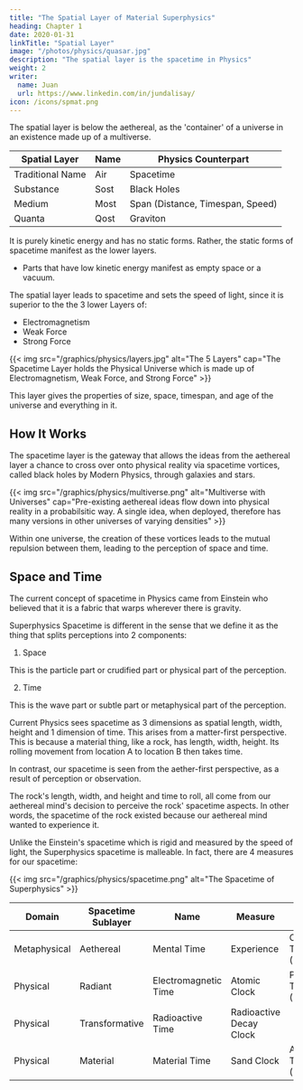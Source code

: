 ```yaml
---
title: "The Spatial Layer of Material Superphysics"
heading: Chapter 1
date: 2020-01-31
linkTitle: "Spatial Layer"
image: "/photos/physics/quasar.jpg"
description: "The spatial layer is the spacetime in Physics"
weight: 2
writer:
  name: Juan
  url: https://www.linkedin.com/in/jundalisay/
icon: /icons/spmat.png
---
```



<!-- According to Physics, gravity comes from mass which then comes from the Higgs Field. This leads to a matter-based singularity that exploded as a Big Bang that created the universe. 

Because of this, physicists imagine that the insides of matter hold the secrets to the universe. This is why they keep on smashing subatomic particles, like a treasure-hunter digging the ground uselessly looking for hidden gold. 

But Nature says otherwise, that the matter is the effect and not the cause of Creation. Digging into effects will lead to more effects and not the cause. 

The reason for the physicists' confusion is that energy and mass are so tied together, like two sides of a coin. It makes them think that the effect is the cause. This traps them in the effect, making the cause impossible to discover. This trap then prevents a whole new class of technologies that could have solved so many problems.

For example, physicists fail at fusion because they confine plasma with magnetism. This is despite the fact that the stars themselves show that their fusion is caused by gravity and not magnetism. So the solution is artificial gravity. The ancient Egyptians and Hindus already knew how artificial gravity works. But for some reason the East doesn't develop it and nor does the West don't tap into such knowledge.  -->



The spatial layer is below the aethereal, as the 'container' of a universe in an existence made up of a multiverse. 


Spatial Layer | Name | Physics Counterpart
--- | --- | ---
Traditional Name | Air | Spacetime
Substance | Sost | Black Holes 
Medium | Most | Span (Distance, Timespan, Speed) 
Quanta | Qost | Graviton


It is purely kinetic energy and has no static forms. Rather, the static forms of spacetime manifest as the lower layers. 
- Parts that have low kinetic energy manifest as empty space or a vacuum. 

The spatial layer leads to spacetime and sets the speed of light, since it is superior to the the 3 lower Layers of:
- Electromagnetism
- Weak Force
- Strong Force

{{< img src="/graphics/physics/layers.jpg" alt="The 5 Layers" cap="The Spacetime Layer holds the Physical Universe which is made up of Electromagnetism, Weak Force, and Strong Force" >}}


This layer gives the properties of size, space, timespan, and age of the universe and everything in it. 

## How It Works

The spacetime layer is the gateway that allows the ideas from the aethereal layer a chance to cross over onto physical reality via spacetime vortices, called black holes by Modern Physics, through galaxies and stars.

{{< img src="/graphics/physics/multiverse.png" alt="Multiverse with Universes" cap="Pre-existing aethereal ideas flow down into physical reality in a probabilsitic way. A single idea, when deployed, therefore has many versions in other universes of varying densities" >}}

Within one universe, the creation of these vortices leads to the mutual repulsion between them, leading to the perception of space and time.

<!-- In terms of creation, this is the second layer that processes ideas from the aethereal layer into possible energies and matter. -->


<!-- the mind or soul. We can say that the universe is one huge mind, which the Hindus call Brahma. In our matrix analogy, this mind can be seen as the RAM of a computer that generates its own virtual reality.

In Physics, this layer manifests as the Higgs Field. 

Descartes classifies this aether into two:
- The high energy aethereal fire: This matches the High energy Higgs Field, and roughly the Yin of Taoism 
- The low energy aethereal air: This matches the Low energy Higgs Field, and the Yang -->

<!-- A unit example is a human mind.  -->


## Space and Time

<!-- ## The Errors of Einstein Spacetime -->

The current concept of spacetime in Physics came from Einstein who believed that it is a fabric that warps wherever there is gravity. 

Superphysics Spacetime is different in the sense that we define it as the thing that splits perceptions into 2 components:

1. Space

This is the particle part or crudified part or physical part of the perception.  

2. Time

This is the wave part or subtle part or metaphysical part of the perception.


Current Physics sees spacetime as 3 dimensions as spatial length, width, height and 1 dimension of time. This arises from a matter-first perspective. This is because a material thing, like a rock, has length, width, height. Its rolling movement from location A to location B then takes time.

In contrast, our spacetime is seen from the aether-first perspective, as a result of perception or observation.

The rock's length, width, and height and time to roll, all come from our aethereal mind's decision to perceive the rock' spacetime aspects. In other words, the spacetime of the rock existed because our aethereal mind wanted to experience it.  

Unlike the Einstein's spacetime which is rigid and measured by the speed of light, the Superphysics spacetime is malleable. In fact, there are 4 measures for our spacetime: 

{{< img src="/graphics/physics/spacetime.png" alt="The Spacetime of Superphysics" >}}


Domain | Spacetime Sublayer | Name | Measure | Physics Name
--- | --- | --- | --- | ---   
Metaphysical | Aethereal | Mental Time | Experience | Coordinate Time (Einstein)
Physical | Radiant | Electromagnetic Time | Atomic Clock | Proper Time (Einstein)
Physical | Transformative | Radioactive Time | Radioactive Decay Clock |
Physical | Material | Material Time | Sand Clock | Absolute Time (Newton)
